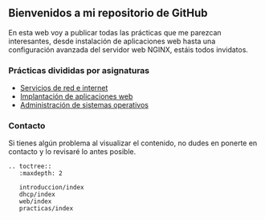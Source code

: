 ## Bienvenidos a mi repositorio de GitHub

En esta web voy a publicar todas las prácticas que me parezcan interesantes, desde instalación de aplicaciones web hasta una configuración avanzada
del servidor web NGINX, estáis todos invidatos.

### Prácticas divididas por asignaturas

- [Servicios de red e internet](srv/)
- [Implantación de aplicaciones web](iaw/)
- [Administración de sistemas operativos](aso/)

### Contacto

Si tienes algún problema al visualizar el contenido, no dudes en ponerte en contacto y lo revisaré lo antes posible.

```eval_rst
.. toctree::
   :maxdepth: 2

   introduccion/index
   dhcp/index
   web/index
   practicas/index

```
